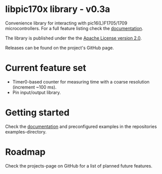 libpic170x library - v0.3a
==========================

Convenience library for interacting with pic16(L)F1705/1709 microcontrollers. For a full feature listing check the [documentation](http://libpic170x.craftware.info/v0.3).

The library is published under the the [Apache License version 2.0](LICENSE.md).

Releases can be found on the project's GitHub page.

Current feature set
===================

- Timer0-based counter for measuring time with a coarse resolution (increment ~100 ms).
- Pin input/output library.

Getting started
===============

Check the [documentation](http://libpic170x.craftware.info) and preconfigured examples in the repositories examples-directory.

Roadmap
=======

Check the projects-page on GitHub for a list of planned future features.
